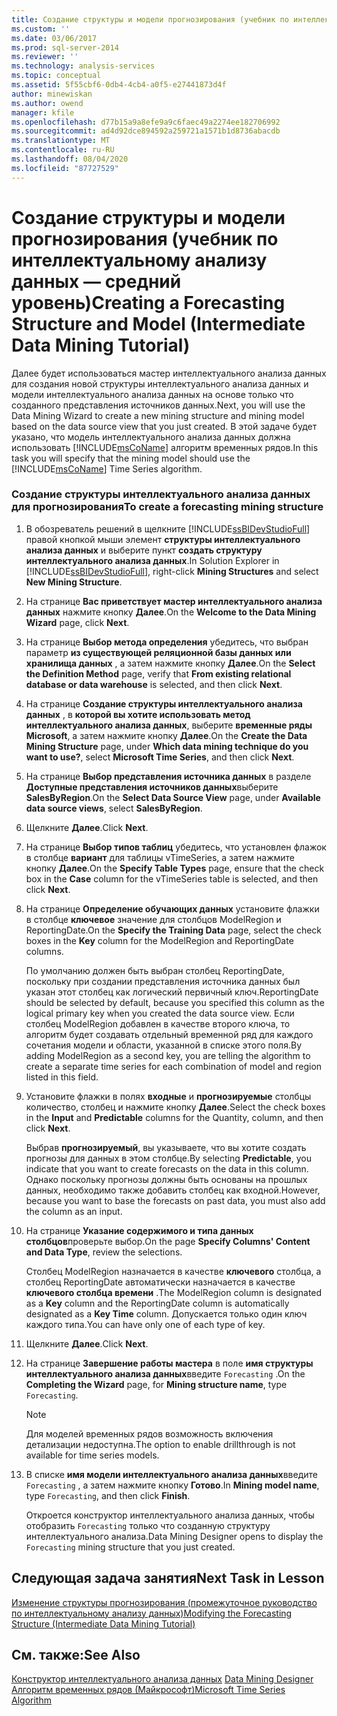 ```yaml
---
title: Создание структуры и модели прогнозирования (учебник по интеллектуальному анализу данных — средний уровень) | Документация Майкрософт
ms.custom: ''
ms.date: 03/06/2017
ms.prod: sql-server-2014
ms.reviewer: ''
ms.technology: analysis-services
ms.topic: conceptual
ms.assetid: 5f55cbf6-0db4-4cb4-a0f5-e27441873d4f
author: minewiskan
ms.author: owend
manager: kfile
ms.openlocfilehash: d77b15a9a8efe9a9c6faec49a2274ee182706992
ms.sourcegitcommit: ad4d92dce894592a259721a1571b1d8736abacdb
ms.translationtype: MT
ms.contentlocale: ru-RU
ms.lasthandoff: 08/04/2020
ms.locfileid: "87727529"
---
```

# <a name="creating-a-forecasting-structure-and-model-intermediate-data-mining-tutorial"></a><span data-ttu-id="dc5c9-102">Создание структуры и модели прогнозирования (учебник по интеллектуальному анализу данных — средний уровень)</span><span class="sxs-lookup"><span data-stu-id="dc5c9-102">Creating a Forecasting Structure and Model (Intermediate Data Mining Tutorial)</span></span>
  <span data-ttu-id="dc5c9-103">Далее будет использоваться мастер интеллектуального анализа данных для создания новой структуры интеллектуального анализа данных и модели интеллектуального анализа данных на основе только что созданного представления источников данных.</span><span class="sxs-lookup"><span data-stu-id="dc5c9-103">Next, you will use the Data Mining Wizard to create a new mining structure and mining model based on the data source view that you just created.</span></span> <span data-ttu-id="dc5c9-104">В этой задаче будет указано, что модель интеллектуального анализа данных должна использовать [!INCLUDE[msCoName](../includes/msconame-md.md)] алгоритм временных рядов.</span><span class="sxs-lookup"><span data-stu-id="dc5c9-104">In this task you will specify that the mining model should use the [!INCLUDE[msCoName](../includes/msconame-md.md)] Time Series algorithm.</span></span>  
  
### <a name="to-create-a-forecasting-mining-structure"></a><span data-ttu-id="dc5c9-105">Создание структуры интеллектуального анализа данных для прогнозирования</span><span class="sxs-lookup"><span data-stu-id="dc5c9-105">To create a forecasting mining structure</span></span>  
  
1.  <span data-ttu-id="dc5c9-106">В обозреватель решений в щелкните [!INCLUDE[ssBIDevStudioFull](../includes/ssbidevstudiofull-md.md)] правой кнопкой мыши элемент **структуры интеллектуального анализа данных** и выберите пункт **создать структуру интеллектуального анализа данных**.</span><span class="sxs-lookup"><span data-stu-id="dc5c9-106">In Solution Explorer in [!INCLUDE[ssBIDevStudioFull](../includes/ssbidevstudiofull-md.md)], right-click **Mining Structures** and select **New Mining Structure**.</span></span>  
  
2.  <span data-ttu-id="dc5c9-107">На странице **Вас приветствует мастер интеллектуального анализа данных** нажмите кнопку **Далее**.</span><span class="sxs-lookup"><span data-stu-id="dc5c9-107">On the **Welcome to the Data Mining Wizard** page, click **Next**.</span></span>  
  
3.  <span data-ttu-id="dc5c9-108">На странице **Выбор метода определения** убедитесь, что выбран параметр **из существующей реляционной базы данных или хранилища данных** , а затем нажмите кнопку **Далее**.</span><span class="sxs-lookup"><span data-stu-id="dc5c9-108">On the **Select the Definition Method** page, verify that **From existing relational database or data warehouse** is selected, and then click **Next**.</span></span>  
  
4.  <span data-ttu-id="dc5c9-109">На странице **Создание структуры интеллектуального анализа данных** , в **которой вы хотите использовать метод интеллектуального анализа данных**, выберите **временные ряды Microsoft**, а затем нажмите кнопку **Далее**.</span><span class="sxs-lookup"><span data-stu-id="dc5c9-109">On the **Create the Data Mining Structure** page, under **Which data mining technique do you want to use?**, select **Microsoft Time Series**, and then click **Next**.</span></span>  
  
5.  <span data-ttu-id="dc5c9-110">На странице **Выбор представления источника данных** в разделе **Доступные представления источников данных**выберите **SalesByRegion**.</span><span class="sxs-lookup"><span data-stu-id="dc5c9-110">On the **Select Data Source View** page, under **Available data source views**, select **SalesByRegion**.</span></span>  
  
6.  <span data-ttu-id="dc5c9-111">Щелкните **Далее**.</span><span class="sxs-lookup"><span data-stu-id="dc5c9-111">Click **Next**.</span></span>  
  
7.  <span data-ttu-id="dc5c9-112">На странице **Выбор типов таблиц** убедитесь, что установлен флажок в столбце **вариант** для таблицы vTimeSeries, а затем нажмите кнопку **Далее**.</span><span class="sxs-lookup"><span data-stu-id="dc5c9-112">On the **Specify Table Types** page, ensure that the check box in the **Case** column for the vTimeSeries table is selected, and then click **Next**.</span></span>  
  
8.  <span data-ttu-id="dc5c9-113">На странице **Определение обучающих данных** установите флажки в столбце **ключевое** значение для столбцов ModelRegion и ReportingDate.</span><span class="sxs-lookup"><span data-stu-id="dc5c9-113">On the **Specify the Training Data** page, select the check boxes in the **Key** column for the ModelRegion and ReportingDate columns.</span></span>  
  
     <span data-ttu-id="dc5c9-114">По умолчанию должен быть выбран столбец ReportingDate, поскольку при создании представления источника данных был указан этот столбец как логический первичный ключ.</span><span class="sxs-lookup"><span data-stu-id="dc5c9-114">ReportingDate should be selected by default, because you specified this column as the logical primary key when you created the data source view.</span></span> <span data-ttu-id="dc5c9-115">Если столбец ModelRegion добавлен в качестве второго ключа, то алгоритм будет создавать отдельный временной ряд для каждого сочетания модели и области, указанной в списке этого поля.</span><span class="sxs-lookup"><span data-stu-id="dc5c9-115">By adding ModelRegion as a second key, you are telling the algorithm to create a separate time series for each combination of model and region listed in this field.</span></span>  
  
9. <span data-ttu-id="dc5c9-116">Установите флажки в полях **входные** и **прогнозируемые** столбцы количество, столбец и нажмите кнопку **Далее**.</span><span class="sxs-lookup"><span data-stu-id="dc5c9-116">Select the check boxes in the **Input** and **Predictable** columns for the Quantity, column, and then click **Next**.</span></span>  
  
     <span data-ttu-id="dc5c9-117">Выбрав **прогнозируемый**, вы указываете, что вы хотите создать прогнозы для данных в этом столбце.</span><span class="sxs-lookup"><span data-stu-id="dc5c9-117">By selecting **Predictable**, you indicate that you want to create forecasts on the data in this column.</span></span> <span data-ttu-id="dc5c9-118">Однако поскольку прогнозы должны быть основаны на прошлых данных, необходимо также добавить столбец как входной.</span><span class="sxs-lookup"><span data-stu-id="dc5c9-118">However, because you want to base the forecasts on past data, you must also add the column as an input.</span></span>  
  
10. <span data-ttu-id="dc5c9-119">На странице **Указание содержимого и типа данных столбцов**проверьте выбор.</span><span class="sxs-lookup"><span data-stu-id="dc5c9-119">On the page **Specify Columns' Content and Data Type**, review the selections.</span></span>  
  
     <span data-ttu-id="dc5c9-120">Столбец ModelRegion назначается в качестве **ключевого** столбца, а столбец ReportingDate автоматически назначается в качестве **ключевого столбца времени** .</span><span class="sxs-lookup"><span data-stu-id="dc5c9-120">The ModelRegion column is designated as a **Key** column and the ReportingDate column is automatically designated as a **Key Time** column.</span></span> <span data-ttu-id="dc5c9-121">Допускается только один ключ каждого типа.</span><span class="sxs-lookup"><span data-stu-id="dc5c9-121">You can have only one of each type of key.</span></span>  
  
11. <span data-ttu-id="dc5c9-122">Щелкните **Далее**.</span><span class="sxs-lookup"><span data-stu-id="dc5c9-122">Click **Next**.</span></span>  
  
12. <span data-ttu-id="dc5c9-123">На странице **Завершение работы мастера** в поле **имя структуры интеллектуального анализа данных**введите `Forecasting` .</span><span class="sxs-lookup"><span data-stu-id="dc5c9-123">On the **Completing the Wizard** page, for **Mining structure name**, type `Forecasting`.</span></span>  
  
    > [!NOTE]  
    >  <span data-ttu-id="dc5c9-124">Для моделей временных рядов возможность включения детализации недоступна.</span><span class="sxs-lookup"><span data-stu-id="dc5c9-124">The option to enable drillthrough is not available for time series models.</span></span>  
  
13. <span data-ttu-id="dc5c9-125">В списке **имя модели интеллектуального анализа данных**введите `Forecasting` , а затем нажмите кнопку **Готово**.</span><span class="sxs-lookup"><span data-stu-id="dc5c9-125">In **Mining model name**, type `Forecasting`, and then click **Finish**.</span></span>  
  
     <span data-ttu-id="dc5c9-126">Откроется конструктор интеллектуального анализа данных, чтобы отобразить `Forecasting` только что созданную структуру интеллектуального анализа.</span><span class="sxs-lookup"><span data-stu-id="dc5c9-126">Data Mining Designer opens to display the `Forecasting` mining structure that you just created.</span></span>  
  
## <a name="next-task-in-lesson"></a><span data-ttu-id="dc5c9-127">Следующая задача занятия</span><span class="sxs-lookup"><span data-stu-id="dc5c9-127">Next Task in Lesson</span></span>  
 [<span data-ttu-id="dc5c9-128">Изменение структуры прогнозирования &#40;промежуточное руководство по интеллектуальному анализу данных&#41;</span><span class="sxs-lookup"><span data-stu-id="dc5c9-128">Modifying the Forecasting Structure &#40;Intermediate Data Mining Tutorial&#41;</span></span>](../../2014/tutorials/modifying-the-forecasting-structure-intermediate-data-mining-tutorial.md)  
  
## <a name="see-also"></a><span data-ttu-id="dc5c9-129">См. также:</span><span class="sxs-lookup"><span data-stu-id="dc5c9-129">See Also</span></span>  
 <span data-ttu-id="dc5c9-130">[Конструктор интеллектуального анализа данных](../../2014/analysis-services/data-mining/data-mining-designer.md) </span><span class="sxs-lookup"><span data-stu-id="dc5c9-130">[Data Mining Designer](../../2014/analysis-services/data-mining/data-mining-designer.md) </span></span>  
 [<span data-ttu-id="dc5c9-131">Алгоритм временных рядов (Майкрософт)</span><span class="sxs-lookup"><span data-stu-id="dc5c9-131">Microsoft Time Series Algorithm</span></span>](../../2014/analysis-services/data-mining/microsoft-time-series-algorithm.md)  
  
  
